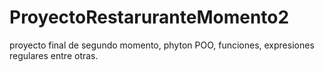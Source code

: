 # ProyectoRestaruranteMomento2
proyecto final de segundo momento, phyton POO, funciones, expresiones regulares entre otras.
